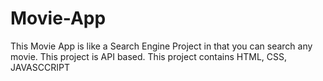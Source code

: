 # Movie-App
This Movie App is like a Search Engine Project in that you can search any movie.
This project is API based.
This project contains HTML, CSS, JAVASCCRIPT
